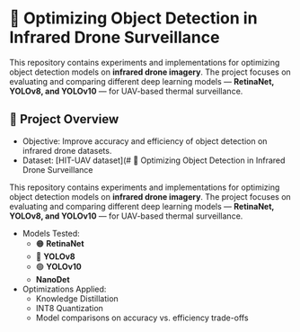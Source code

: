 # 🚀 Optimizing Object Detection in Infrared Drone Surveillance

This repository contains experiments and implementations for optimizing object detection models on **infrared drone imagery**. The project focuses on evaluating and comparing different deep learning models — **RetinaNet, YOLOv8, and YOLOv10** — for UAV-based thermal surveillance.  

## 📌 Project Overview
- Objective: Improve accuracy and efficiency of object detection on infrared drone datasets.  
- Dataset: [HIT-UAV dataset](# 🚀 Optimizing Object Detection in Infrared Drone Surveillance

This repository contains experiments and implementations for optimizing object detection models on **infrared drone imagery**. The project focuses on evaluating and comparing different deep learning models — **RetinaNet, YOLOv8, and YOLOv10** — for UAV-based thermal surveillance.  

- Models Tested:  
  - 🟠 **RetinaNet**  
  - 🔵 **YOLOv8**  
  - 🟢 **YOLOv10**
  -    **NanoDet**
- Optimizations Applied:  
  - Knowledge Distillation  
  - INT8 Quantization  
  - Model comparisons on accuracy vs. efficiency trade-offs  

 
